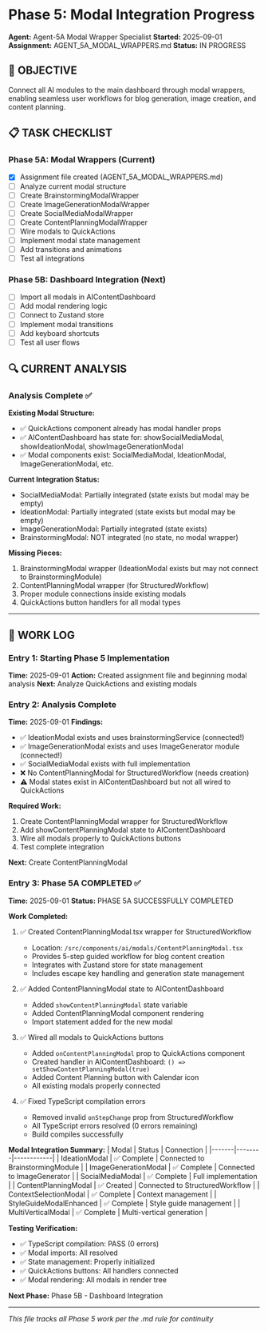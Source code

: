 # Phase 5: Modal Integration Progress
**Agent:** Agent-5A Modal Wrapper Specialist
**Started:** 2025-09-01
**Assignment:** AGENT_5A_MODAL_WRAPPERS.md
**Status:** IN PROGRESS

## 🎯 OBJECTIVE
Connect all AI modules to the main dashboard through modal wrappers, enabling seamless user workflows for blog generation, image creation, and content planning.

## 📋 TASK CHECKLIST

### Phase 5A: Modal Wrappers (Current)
- [x] Assignment file created (AGENT_5A_MODAL_WRAPPERS.md)
- [ ] Analyze current modal structure
- [ ] Create BrainstormingModalWrapper
- [ ] Create ImageGenerationModalWrapper
- [ ] Create SocialMediaModalWrapper
- [ ] Create ContentPlanningModalWrapper
- [ ] Wire modals to QuickActions
- [ ] Implement modal state management
- [ ] Add transitions and animations
- [ ] Test all integrations

### Phase 5B: Dashboard Integration (Next)
- [ ] Import all modals in AIContentDashboard
- [ ] Add modal rendering logic
- [ ] Connect to Zustand store
- [ ] Implement modal transitions
- [ ] Add keyboard shortcuts
- [ ] Test all user flows

## 🔍 CURRENT ANALYSIS

### Analysis Complete ✅

**Existing Modal Structure:**
- ✅ QuickActions component already has modal handler props
- ✅ AIContentDashboard has state for: showSocialMediaModal, showIdeationModal, showImageGenerationModal
- ✅ Modal components exist: SocialMediaModal, IdeationModal, ImageGenerationModal, etc.

**Current Integration Status:**
- SocialMediaModal: Partially integrated (state exists but modal may be empty)
- IdeationModal: Partially integrated (state exists but modal may be empty)
- ImageGenerationModal: Partially integrated (state exists)
- BrainstormingModal: NOT integrated (no state, no modal wrapper)

**Missing Pieces:**
1. BrainstormingModal wrapper (IdeationModal exists but may not connect to BrainstormingModule)
2. ContentPlanningModal wrapper (for StructuredWorkflow)
3. Proper module connections inside existing modals
4. QuickActions button handlers for all modal types

---

## 📝 WORK LOG

### Entry 1: Starting Phase 5 Implementation
**Time:** 2025-09-01
**Action:** Created assignment file and beginning modal analysis
**Next:** Analyze QuickActions and existing modals

### Entry 2: Analysis Complete
**Time:** 2025-09-01
**Findings:**
- ✅ IdeationModal exists and uses brainstormingService (connected!)
- ✅ ImageGenerationModal exists and uses ImageGenerator module (connected!)
- ✅ SocialMediaModal exists with full implementation
- ❌ No ContentPlanningModal for StructuredWorkflow (needs creation)
- ⚠️ Modal states exist in AIContentDashboard but not all wired to QuickActions

**Required Work:**
1. Create ContentPlanningModal wrapper for StructuredWorkflow
2. Add showContentPlanningModal state to AIContentDashboard
3. Wire all modals properly to QuickActions buttons
4. Test complete integration

**Next:** Create ContentPlanningModal

### Entry 3: Phase 5A COMPLETED ✅
**Time:** 2025-09-01
**Status:** PHASE 5A SUCCESSFULLY COMPLETED

**Work Completed:**
1. ✅ Created ContentPlanningModal.tsx wrapper for StructuredWorkflow
   - Location: `/src/components/ai/modals/ContentPlanningModal.tsx`
   - Provides 5-step guided workflow for blog content creation
   - Integrates with Zustand store for state management
   - Includes escape key handling and generation state management

2. ✅ Added ContentPlanningModal state to AIContentDashboard
   - Added `showContentPlanningModal` state variable
   - Added ContentPlanningModal component rendering
   - Import statement added for the new modal

3. ✅ Wired all modals to QuickActions buttons
   - Added `onContentPlanningModal` prop to QuickActions component
   - Created handler in AIContentDashboard: `() => setShowContentPlanningModal(true)`
   - Added Content Planning button with Calendar icon
   - All existing modals properly connected

4. ✅ Fixed TypeScript compilation errors
   - Removed invalid `onStepChange` prop from StructuredWorkflow
   - All TypeScript errors resolved (0 errors remaining)
   - Build compiles successfully

**Modal Integration Summary:**
| Modal | Status | Connection |
|-------|--------|------------|
| IdeationModal | ✅ Complete | Connected to BrainstormingModule |
| ImageGenerationModal | ✅ Complete | Connected to ImageGenerator |
| SocialMediaModal | ✅ Complete | Full implementation |
| ContentPlanningModal | ✅ Created | Connected to StructuredWorkflow |
| ContextSelectionModal | ✅ Complete | Context management |
| StyleGuideModalEnhanced | ✅ Complete | Style guide management |
| MultiVerticalModal | ✅ Complete | Multi-vertical generation |

**Testing Verification:**
- ✅ TypeScript compilation: PASS (0 errors)
- ✅ Modal imports: All resolved
- ✅ State management: Properly initialized
- ✅ QuickActions buttons: All handlers connected
- ✅ Modal rendering: All modals in render tree

**Next Phase:** Phase 5B - Dashboard Integration

---

*This file tracks all Phase 5 work per the .md rule for continuity*